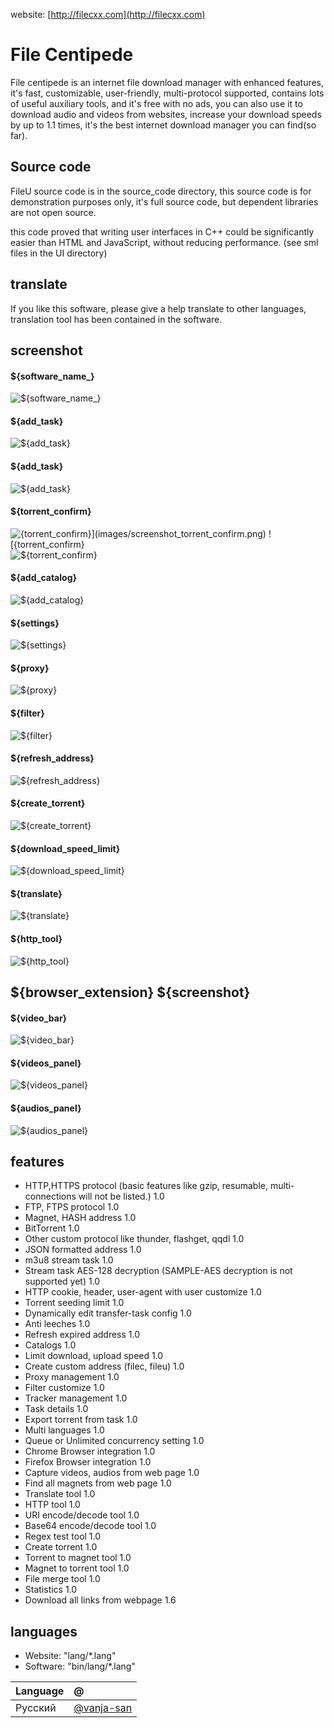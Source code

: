 website: [http://filecxx.com](http://filecxx.com)

# File Centipede
File centipede is an internet file download manager with enhanced features, 
it's fast, customizable, user-friendly, multi-protocol supported, contains lots of useful auxiliary tools, 
and it's free with no ads, you can also use it to download audio and videos from websites, 
increase your download speeds by up to 1.1 times, it's the best internet download manager you can find(so far).

## Source code
FileU source code is in the source_code directory,
this source code is for demonstration purposes only, it's full source code, but dependent libraries are not open source.

this code proved that writing user interfaces in C++ could be significantly easier than HTML and JavaScript, without reducing performance.
(see sml files in the UI directory)


## translate
If you like this software, please give a help translate to other languages, translation tool has been contained in the software.


## screenshot

#### ${software\_name\_}

![${software_name_}](images/screenshot_software.png)

#### ${add\_task}

![${add_task}](images/screenshot_add_task.png)

#### ${add\_task}

![${add_task}](images/screenshot_add_task2.png)

#### ${torrent\_confirm}

![${torrent_confirm}](images/screenshot_torrent_confirm.png)
![${torrent_confirm}](images/screenshot_http_confirm.png)
![${torrent_confirm}](images/screenshot_links_confirm.png)

#### ${add\_catalog}

![${add_catalog}](images/screenshot_add_catalog.png)

#### ${settings}

![${settings}](images/screenshot_settings.png)

#### ${proxy}

![${proxy}](images/screenshot_proxy.png)

#### ${filter}

![${filter}](images/screenshot_filter.png)

#### ${refresh\_address}

![${refresh_address}](images/screenshot_refresh_address.png)

#### ${create\_torrent}

![${create_torrent}](images/screenshot_create_torrent.png)

#### ${download\_speed\_limit}

![${download_speed_limit}](images/screenshot_download_speed_limit.png)

#### ${translate}

![${translate}](images/screenshot_translate.png)

#### ${http\_tool}

![${http_tool}](images/screenshot_http_tool.png)

${browser\_extension} ${screenshot}
-----------------------------------

#### ${video\_bar}

![${video_bar}](images/extension_video_bar.png)

#### ${videos\_panel}

![${videos_panel}](images/extension_videos.png)

#### ${audios\_panel}

![${audios_panel}](images/extension_audios.png)

## features
* HTTP,HTTPS protocol (basic features like gzip, resumable, multi-connections will not be listed.)	1.0
* FTP, FTPS protocol	1.0
* Magnet, HASH address	1.0
* BitTorrent	1.0
* Other custom protocol like thunder, flashget, qqdl	1.0
* JSON formatted address	1.0
* m3u8 stream task	1.0
* Stream task AES-128 decryption (SAMPLE-AES decryption is not supported yet)	1.0
* HTTP cookie, header, user-agent with user customize	1.0
* Torrent seeding limit	1.0
* Dynamically edit transfer-task config	1.0
* Anti leeches	1.0
* Refresh expired address	1.0
* Catalogs	1.0
* Limit download, upload speed	1.0
* Create custom address (filec, fileu)	1.0
* Proxy management	1.0
* Filter customize	1.0
* Tracker management	1.0
* Task details	1.0
* Export torrent from task	1.0
* Multi languages	1.0
* Queue or Unlimited concurrency setting	1.0
* Chrome Browser integration	1.0
* Firefox Browser integration	1.0
* Capture videos, audios from web page	1.0
* Find all magnets from web page	1.0
* Translate tool	1.0
* HTTP tool	1.0
* URI encode/decode tool	1.0
* Base64 encode/decode tool	1.0
* Regex test tool	1.0
* Create torrent	1.0
* Torrent to magnet tool	1.0
* Magnet to torrent tool	1.0
* File merge tool	1.0
* Statistics	1.0
* Download all links from webpage 1.6

## languages
* Website:  "lang/*.lang"
* Software: "bin/lang/*.lang"


| Language            |@|
|:--------------------|:-------------|
| Русский             | [@vanja-san](https://github.com/vanja-san) 
